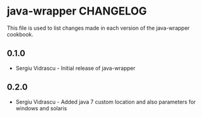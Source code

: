 java-wrapper CHANGELOG
=======================

This file is used to list changes made in each version of the java-wrapper cookbook.

0.1.0
-----
- Sergiu Vidrascu - Initial release of java-wrapper

0.2.0
-----
- Sergiu Vidrascu - Added java 7 custom location and also parameters for windows and solaris
